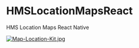 # HMSLocationMapsReact
HMS Location Maps React Native

[![Map-Location-Kit.jpg](https://i.postimg.cc/g0Kd5jvm/Map-Location-Kit.jpg)](https://postimg.cc/rdzvR8nP)
